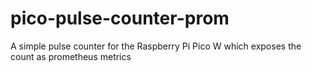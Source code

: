 # pico-pulse-counter-prom
A simple pulse counter for the Raspberry Pi Pico W which exposes the count as prometheus metrics
